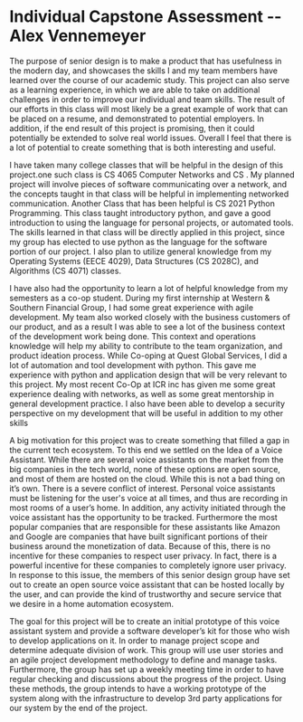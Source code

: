 ﻿# Individual Capstone Assessment -- Alex Vennemeyer


The purpose of senior design is to make a product that has usefulness in the modern day, and showcases the skills I and my team members have learned over the course of our academic study. This project can also serve as a learning experience, in which we are able to take on additional challenges in order to improve our individual and team skills. The result of our efforts in this class will most likely be a great example of work that can be placed on a resume, and demonstrated to potential employers. In addition, if the end result of this project is promising, then it could potentially be extended to solve real world issues. Overall I feel that there is a lot of potential to create something that is both interesting and useful.


I have taken many college classes that will be helpful in the design of this project.one such class is CS 4065 Computer Networks and CS . My planned project will involve pieces of software communicating over a network, and the concepts taught in that class will be helpful in implementing networked communication. Another Class that has been helpful is CS 2021 Python Programming. This class taught introductory python, and gave a good introduction to using the language for personal projects, or automated tools. The skills learned in that class will be directly applied in this project, since my group has elected to use python as the language for the software portion of our project. I also plan to utilize general knowledge from my Operating Systems (EECE 4029), Data Structures (CS 2028C), and Algorithms (CS 4071) classes.


I have also had the opportunity to learn a lot of helpful knowledge from my semesters as a co-op student. During my first internship at Western & Southern Financial Group, I had some great experience with agile development. My team also worked closely with the business customers of our product, and as a result I was able to see a lot of the business context of the development work being done. This context and operations knowledge will help my ability to contribute to the team organization, and product ideation process. While Co-oping at Quest Global Services, I did a lot of automation and tool development with python. This gave me  experience with python and application design that will be very relevant to this project. My most recent Co-Op at ICR inc has given me some great experience dealing with networks, as well as some great mentorship in general development practice. I also have been able to develop a security perspective on my development that will be useful in addition to my other skills


A big motivation for this project was to create something that filled a gap in the current tech ecosystem. To this end we settled on the Idea of a Voice Assistant. While there are several voice assistants on the market from the big companies in the tech world, none of these options are open source, and most of them are hosted on the cloud. While this is not a bad thing on it’s own. There is a severe conflict of interest. Personal voice assistants must be listening for the user's voice at all times, and thus are recording in most rooms of a user’s home. In addition, any activity initiated through the voice assistant has the opportunity to be tracked. Furthermore the most popular companies that are responsible for these assistants like Amazon and Google are companies that have built significant portions of their business around the monetization of data. Because of this, there is no incentive for these companies to respect user privacy. In fact, there is a powerful incentive for these companies to completely ignore user privacy. In response to this issue, the members of this senior design group have set out to create an open source voice assistant that can be hosted locally by the user, and can provide the kind of trustworthy and secure service that we desire in a home automation ecosystem.


The goal for this project will be to create an initial prototype of this voice assistant system and provide a software developer’s kit for those who wish to develop applications on it. In order to manage project scope and determine adequate division of work. This group will use user stories and an agile project development methodology to define and manage tasks. Furthermore, the group has set up a weekly meeting time in order to have regular checking and discussions about the progress of the project. Using these methods, the group intends to have a working prototype of the system along with the infrastructure to develop 3rd party applications for our system by the end of the project.